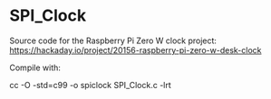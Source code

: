 # SPI_Clock
Source code for the Raspberry Pi Zero W clock project: https://hackaday.io/project/20156-raspberry-pi-zero-w-desk-clock

Compile with:

cc -O -std=c99 -o spiclock SPI_Clock.c -lrt

